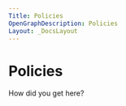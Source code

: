 ```yaml
---
Title: Policies
OpenGraphDescription: Policies
Layout: _DocsLayout
---
```

# Policies

How did you get here?